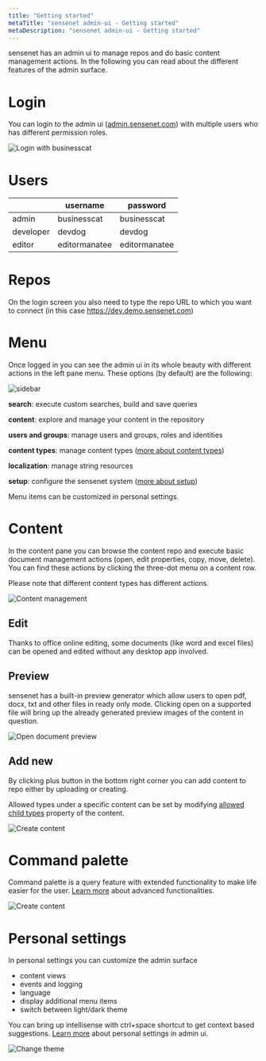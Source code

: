 ```yaml
---
title: "Getting started"
metaTitle: "sensenet admin-ui - Getting started"
metaDescription: "sensenet admin-ui - Getting started"
---
```


sensenet has an admin ui to manage repos and do basic content management actions. In the following you can read about the different features of the admin surface.

# Login
You can login to the admin ui ([admin.sensenet.com](https://admin.sensenet.com/?repoUrl=https%3A//dev.demo.sensenet.com)) with multiple users who has different permission roles.

![Login with businesscat](./img/login_businesscat.gif)

# Users
|   | username | password |
| - | -------- | -------- |
| admin |	businesscat |	businesscat |
| developer |	devdog |	devdog |
| editor |	editormanatee |	editormanatee |

# Repos
On the login screen you also need to type the repo URL to which you want to connect (in this case https://dev.demo.sensenet.com)

# Menu
Once logged in you can see the admin ui in its whole beauty with different actions in the left pane menu. These options (by default) are the following:

![sidebar](./img/sidebar.gif)

**search**: execute custom searches, build and save queries

**content**: explore and manage your content in the repository

**users and groups**: manage users and groups, roles and identities

**content types**: manage content types ([more about content types](/concepts/content-management/03-content-types))

**localization**: manage string resources

**setup**: configure the sensenet system ([more about setup](/guides/setup))

<note title="pro tip">Menu items can be customized in personal settings.</note>

# Content

In the content pane you can browse the content repo and execute basic document management actions (open, edit properties, copy, move, delete). You can find these actions by clicking the three-dot menu on a content row.

Please note that different content types has different actions.

![Content management](./img/content.gif)

## Edit

Thanks to office online editing, some documents (like word and excel files) can be opened and edited without any desktop app involved.

## Preview

sensenet has a built-in preview generator which allow users to open pdf, docx, txt and other files in ready only mode.
Clicking open on a supported file will bring up the already generated preview images of the content in question.

![Open document preview](./img/preview.gif)

## Add new

By clicking plus button in the bottom right corner you can add content to repo either by uploading or creating.

<note title="pro tip">Allowed types under a specific content can be set by modifying <a href="/concepts/content-management/06-allowed-childtypes">allowed child types</a> property of the content.</note>

![Create content](./img/create.gif)

# Command palette

Command palette is a query feature with extended functionality to make life easier for the user.
[Learn more](/guides/search) about advanced functionalities.

![Create content](./img/admin-ui-personal-setting-theme.gif)

# Personal settings

In personal settings you can customize the admin surface

- content views
- events and logging
- language
- display additional menu items
- switch between light/dark theme

<note title="pro tip">You can bring up intellisense with ctrl+space shortcut to get context based suggestions.
<a href="/guides/dashboard-customization">Learn more</a> about personal settings in admin ui.</note>

![Change theme](./img/admin-ui-personal-setting-theme.gif)
